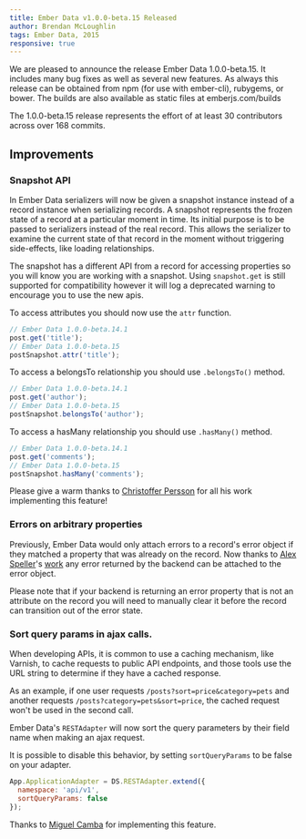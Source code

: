 ```yaml
---
title: Ember Data v1.0.0-beta.15 Released
author: Brendan McLoughlin
tags: Ember Data, 2015
responsive: true
---
```



We are pleased to announce the release Ember Data 1.0.0-beta.15. It
includes many bug fixes as well as several new features. As always
this release can be obtained from npm (for use with ember-cli),
rubygems, or bower. The builds are also available as static files at
emberjs.com/builds

The 1.0.0-beta.15 release represents the effort of at least 30
contributors across over 168 commits.

## Improvements

### Snapshot API

In Ember Data serializers will now be given a snapshot instance
instead of a record instance when serializing records. A snapshot
represents the frozen state of a record at a particular moment in
time. Its initial purpose is to be passed to serializers instead of
the real record. This allows the serializer to examine the current
state of that record in the moment without triggering side-effects,
like loading relationships.

The snapshot has a different API from a record for accessing
properties so you will know you are working with a snapshot. Using
`snapshot.get` is still supported for compatibility however it will
log a deprecated warning to encourage you to use the new apis.

To access attributes you should now use the `attr` function.

```js
// Ember Data 1.0.0-beta.14.1
post.get('title');
// Ember Data 1.0.0-beta.15
postSnapshot.attr('title');
```

To access a belongsTo relationship you should use `.belongsTo()` method.

```js
// Ember Data 1.0.0-beta.14.1
post.get('author');
// Ember Data 1.0.0-beta.15
postSnapshot.belongsTo('author');
```

To access a hasMany relationship you should use `.hasMany()` method.

```js
// Ember Data 1.0.0-beta.14.1
post.get('comments');
// Ember Data 1.0.0-beta.15
postSnapshot.hasMany('comments');
```


Please give a warm thanks to [Christoffer Persson][wecc] for all his
work implementing this feature!

### Errors on arbitrary properties

Previously, Ember Data would only attach errors to a record's error
object if they matched a property that was already on the record. Now
thanks to [Alex Speller][alexspeller]'s
[work](https://github.com/emberjs/data/pull/1984) any error returned
by the backend can be attached to the error object.

Please note that if your backend is returning an error property that
is not an attribute on the record you will need to manually clear it
before the record can transition out of the error state.

### Sort query params in ajax calls.

When developing APIs, it is common to use a caching mechanism, like
Varnish, to cache requests to public API endpoints, and those tools
use the URL string to determine if they have a cached response.

As an example, if one user requests `/posts?sort=price&category=pets`
and another requests `/posts?category=pets&sort=price`, the cached
request won't be used in the second call.

Ember Data's `RESTAdapter` will now sort the query parameters by their
field name when making an ajax request.

It is possible to disable this behavior, by setting `sortQueryParams`
to be false on your adapter.

```js
App.ApplicationAdapter = DS.RESTAdapter.extend({
  namespace: 'api/v1',
  sortQueryParams: false
});
```

Thanks to [Miguel Camba][cibernox] for implementing this feature.

<!-- Links -->
[wecc]: https://github.com/wecc
[alexspeller]: https://github.com/alexspeller
[cibernox]: https://github.com/cibernox
